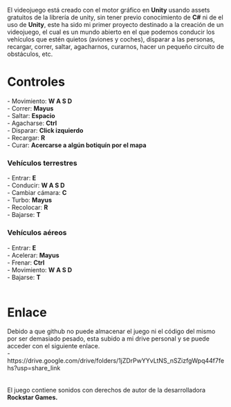 El videojuego está creado con el motor gráfico en <strong>Unity</strong> usando assets gratuitos de la librería de unity, sin tener previo conocimiento de <strong>C#</strong> ni de el uso de <strong>Unity</strong>, este ha sido mi primer proyecto destinado a la creación de un videojuego, el cual es un mundo abierto en el que podemos conducir los vehículos que estén quietos (aviones y coches), disparar a las personas, recargar, correr, saltar, agacharnos, curarnos, hacer un pequeño circuito de obstáculos, etc.


<h1>Controles</h1>
- Movimiento: <strong>W A S D</strong><br/>
- Correr: <strong>Mayus</strong><br/>
- Saltar: <strong>Espacio</strong><br/>
- Agacharse: <strong>Ctrl</strong><br/>
- Disparar: <strong>Click izquierdo</strong><br/>
- Recargar: <strong>R</strong><br/>
- Curar: <strong>Acercarse a algún botiquín por el mapa</strong><br/>
   <h3>Vehículos terrestres</h3>
-     Entrar: <strong>E</strong><br/>
-     Conducir: <strong>W A S D</strong><br/>
-     Cambiar cámara: <strong>C</strong><br/>
-     Turbo: <strong>Mayus</strong><br/>
-     Recolocar: <strong>R</strong><br/>
-     Bajarse: <strong>T</strong>
   <h3>Vehículos aéreos</h3>
-     Entrar: <strong>E</strong><br/>
-     Acelerar: <strong>Mayus</strong><br/>
-     Frenar: <strong>Ctrl</strong><br/>
-     Movimiento: <strong>W A S D</strong><br/>
-     Bajarse: <strong>T</strong><br/><br/>



<h1><strong>Enlace</strong></h1>
Debido a que github no puede almacenar el juego ni el código del mismo por ser demasiado pesado, esta subido a mi drive personal y se puede acceder con el siguiente enlace.<br/>
- https://drive.google.com/drive/folders/1jZDrPwYYvLtNS_nSZizfgWpq44f7fehs?usp=share_link

<br/>
<br/>
<br/>
El juego contiene sonidos con derechos de autor de la desarrolladora <strong>Rockstar Games<strong>.

